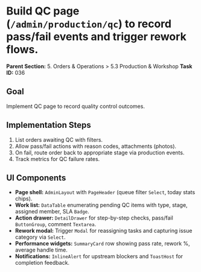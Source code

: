# Build QC page (`/admin/production/qc`) to record pass/fail events and trigger rework flows.

**Parent Section:** 5. Orders & Operations > 5.3 Production & Workshop
**Task ID:** 036

## Goal
Implement QC page to record quality control outcomes.

## Implementation Steps
1. List orders awaiting QC with filters.
2. Allow pass/fail actions with reason codes, attachments (photos).
3. On fail, route order back to appropriate stage via production events.
4. Track metrics for QC failure rates.

## UI Components
- **Page shell:** `AdminLayout` with `PageHeader` (queue filter `Select`, today stats chips).
- **Work list:** `DataTable` enumerating pending QC items with type, stage, assigned member, SLA `Badge`.
- **Action drawer:** `DetailDrawer` for step-by-step checks, pass/fail `ButtonGroup`, comment `Textarea`.
- **Rework modal:** Trigger `Modal` for reassigning tasks and capturing issue category via `Select`.
- **Performance widgets:** `SummaryCard` row showing pass rate, rework %, average handle time.
- **Notifications:** `InlineAlert` for upstream blockers and `ToastHost` for completion feedback.
